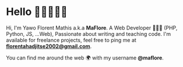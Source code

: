 # Hello 👋🏾👨🏾‍💻

Hi, I'm Yawo Florent Mathis a.k.a **MaFlore**. A Web Developer 👨🏾‍💻 (PHP, Python, JS, ...Web), Passionate about writing and teaching code. I'm available for freelance projects, feel free to ping me at **florentahadjitse2002@gmail.com**.

You can find me around the web 🌍 with my username **@maflore**.
